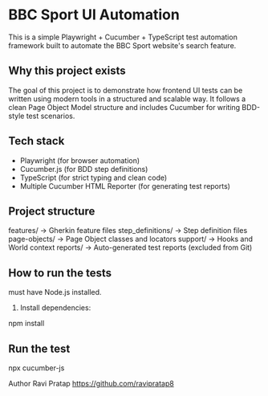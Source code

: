 # BBC Sport UI Automation

This is a simple Playwright + Cucumber + TypeScript test automation framework built to automate the BBC Sport website's search feature.

## Why this project exists

The goal of this project is to demonstrate how frontend UI tests can be written using modern tools in a structured and scalable way. It follows a clean Page Object Model structure and includes Cucumber for writing BDD-style test scenarios.

## Tech stack

- Playwright (for browser automation)
- Cucumber.js (for BDD step definitions)
- TypeScript (for strict typing and clean code)
- Multiple Cucumber HTML Reporter (for generating test reports)

## Project structure

features/ → Gherkin feature files
step_definitions/ → Step definition files
page-objects/ → Page Object classes and locators
support/ → Hooks and World context
reports/ → Auto-generated test reports (excluded from Git)


## How to run the tests

must have Node.js installed.

1. Install dependencies:


npm install
##  Run the test 

npx cucumber-js

Author
Ravi Pratap
https://github.com/ravipratap8
